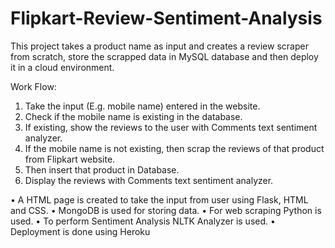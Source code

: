 # Flipkart-Review-Sentiment-Analysis
This project takes a product name as input and creates a review scraper from scratch, store the scrapped data in MySQL database and then deploy it in a cloud environment.

Work Flow:
  1.	Take the input (E.g. mobile name) entered in the website. 
  2.	Check if the mobile name is existing in the database.
  3.	If existing, show the reviews to the user with Comments text sentiment analyzer.
  4.	If the mobile name is not existing, then scrap the reviews of that product from Flipkart website.
  5.	Then insert that product in Database.
  6.	Display the reviews with Comments text sentiment analyzer.

•	A HTML page is created to take the input from user using Flask, HTML and CSS.
•	MongoDB is used for storing data.
•	For web scraping Python is used.
•	To perform Sentiment Analysis NLTK Analyzer is used.
•	Deployment is done using Heroku
